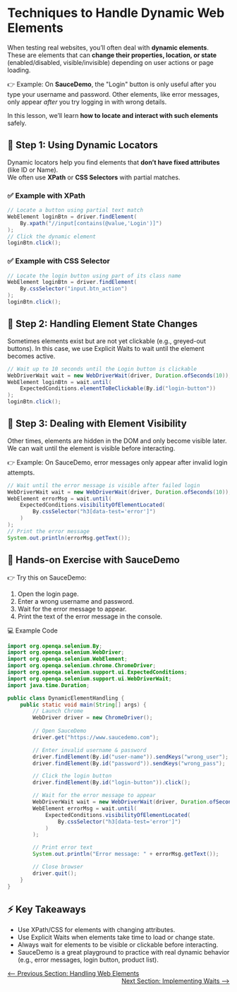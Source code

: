 # Techniques to Handle Dynamic Web Elements

When testing real websites, you’ll often deal with **dynamic elements**.  
These are elements that can **change their properties, location, or state** (enabled/disabled, visible/invisible) depending on user actions or page loading.

👉 Example: On **SauceDemo**, the "Login" button is only useful after you type your username and password. Other elements, like error messages, only appear *after* you try logging in with wrong details.

In this lesson, we’ll learn **how to locate and interact with such elements** safely.

## 🔑 Step 1: Using Dynamic Locators

Dynamic locators help you find elements that **don’t have fixed attributes** (like ID or Name).  
We often use **XPath** or **CSS Selectors** with partial matches.

### ✅ Example with XPath
```java
// Locate a button using partial text match
WebElement loginBtn = driver.findElement(
    By.xpath("//input[contains(@value,'Login')]")
);
// Click the dynamic element
loginBtn.click();
```

### ✅ Example with CSS Selector
```java
// Locate the login button using part of its class name
WebElement loginBtn = driver.findElement(
    By.cssSelector("input.btn_action")
);
loginBtn.click();

```
## 🔑 Step 2: Handling Element State Changes

Sometimes elements exist but are not yet clickable (e.g., greyed-out buttons).
In this case, we use Explicit Waits to wait until the element becomes active.
```java
// Wait up to 10 seconds until the Login button is clickable
WebDriverWait wait = new WebDriverWait(driver, Duration.ofSeconds(10));
WebElement loginBtn = wait.until(
    ExpectedConditions.elementToBeClickable(By.id("login-button"))
);
loginBtn.click();

```
## 🔑 Step 3: Dealing with Element Visibility

Other times, elements are hidden in the DOM and only become visible later.
We can wait until the element is visible before interacting.

👉 Example: On SauceDemo, error messages only appear after invalid login attempts.
```java
// Wait until the error message is visible after failed login
WebDriverWait wait = new WebDriverWait(driver, Duration.ofSeconds(10));
WebElement errorMsg = wait.until(
    ExpectedConditions.visibilityOfElementLocated(
        By.cssSelector("h3[data-test='error']")
    )
);
// Print the error message
System.out.println(errorMsg.getText());

```
## 📝 Hands-on Exercise with SauceDemo

👉 Try this on SauceDemo:

1. Open the login page.
2. Enter a wrong username and password.
3. Wait for the error message to appear.
4. Print the text of the error message in the console.

💻 Example Code
```java
import org.openqa.selenium.By;
import org.openqa.selenium.WebDriver;
import org.openqa.selenium.WebElement;
import org.openqa.selenium.chrome.ChromeDriver;
import org.openqa.selenium.support.ui.ExpectedConditions;
import org.openqa.selenium.support.ui.WebDriverWait;
import java.time.Duration;

public class DynamicElementHandling {
    public static void main(String[] args) {
        // Launch Chrome
        WebDriver driver = new ChromeDriver();
        
        // Open SauceDemo
        driver.get("https://www.saucedemo.com");

        // Enter invalid username & password
        driver.findElement(By.id("user-name")).sendKeys("wrong_user");
        driver.findElement(By.id("password")).sendKeys("wrong_pass");

        // Click the login button
        driver.findElement(By.id("login-button")).click();

        // Wait for the error message to appear
        WebDriverWait wait = new WebDriverWait(driver, Duration.ofSeconds(10));
        WebElement errorMsg = wait.until(
            ExpectedConditions.visibilityOfElementLocated(
                By.cssSelector("h3[data-test='error']")
            )
        );

        // Print error text
        System.out.println("Error message: " + errorMsg.getText());

        // Close browser
        driver.quit();
    }
}
```
## ⚡ Key Takeaways

- Use XPath/CSS for elements with changing attributes.
- Use Explicit Waits when elements take time to load or change state.
- Always wait for elements to be visible or clickable before interacting.
- SauceDemo is a great playground to practice with real dynamic behavior (e.g., error messages, login button, product list).

<div style="width: 100%">
<a href='index.md'><-- Previous Section: Handling Web Elements</a>
<div align="right"><a href='implementing-waits.md'> Next Section: Implementing Waits --></a></div>
</div>
